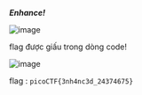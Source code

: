 ***Enhance!***

![image](https://github.com/user-attachments/assets/2cd04dd8-585b-43ae-aab2-97f6449091b4)

flag được giấu trong dòng code!

![image](https://github.com/user-attachments/assets/01cdad05-6738-4796-a6f2-d00ceff8aead)

flag : ```picoCTF{3nh4nc3d_24374675}```
